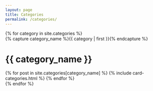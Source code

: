 ```yaml
---
layout: page
title: Categories
permalink: /categories/
---
```


<div>
{% for category in site.categories %}
  <div class="archive-group">
    {% capture category_name %}{{ category | first }}{% endcapture %}
    <div id="#{{ category_name | slugize }}"></div>
    <p></p>
    <a name="{{ category_name | slugize }}"></a>
    <div class="container">
      <h1 class="category-head">{{ category_name }}</h1>
      <div class="post-list-categories" itemscope="" itemtype="http://schema.org/Blog">
        {% for post in site.categories[category_name] %}
          {% include card-categories.html %}
        {% endfor %}
        <!-- {% include pagination.html %} -->
      </div>
    </div>
  </div>
{% endfor %}
</div>
